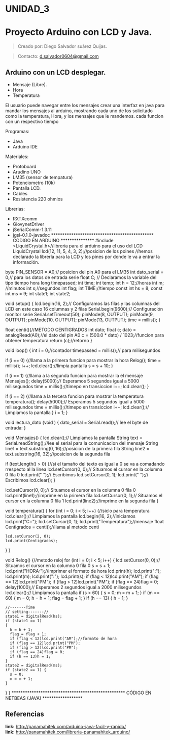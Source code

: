 # UNIDAD_3
# Proyecto Arduino con LCD y Java.
>Creado por: Diego Salvador suàrez Quijas.

>Contacto: d.salvador0604@gmail.com

## Arduino con un LCD desplegar.
- Mensaje (Libre).
- Hora 
- Temperatura

El usuario puede navegar entre los mensajes crear una interfaz en java para mandar los mensajes al arduino, mostrando cada uno de los solicitado como la temperatura, Hora, y los mensajes que le mandemos. cada funcion con un respectivo tiempo 

Programas:
- Java
- Arduino IDE

Materiales:
- Protoboard
- Arudino UNO
- LM35 (sensor de tempatura)
- Potenciometro (10k)
- Pantalla LCD.
- Cables
- Resistencia 220 ohmios

Librerias:
- RXTXcomm
- GiovynetDriver
- jSerialComm-1.3.11
- jgsl-0.1.0-javadoc
********************************************** CÒDIGO EN ARDUINO ***************
#include <LiquidCrystal.h>//libreria para el arduino para el uso del LCD
LiquidCrystal lcd(12, 11, 5, 4, 3, 2);//posicion de los poines
//hemos declarado la librería para la LCD y los pines por donde le va a entrar la información.

byte PIN_SENSOR = A0;// posicion del pin A0 para el LM35
int dato_serial = 0;// para los datos de entrada serie
float C;
// Declaramos la variable del tipo tiempo hora
long timepassed;
int time;
int temp;
int h = 12;//horas 
int m; //minutos
int s;//segundos
int flag;
int TIME;//tiempo
const int hs = 8;
const int ms = 9;
int state1;
int state2;

void setup() {
  lcd.begin(16, 2);// Configuramos las filas y las columnas del LCD en este caso 16 columnas y 2 filas
  Serial.begin(9600);// Configuración monitor serie
  Serial.setTimeout(50);
  pinMode(8, OUTPUT);
  pinMode(9, OUTPUT);
  pinMode(10, OUTPUT);
  pinMode(13, OUTPUT);
  time = millis();
}

float centi(){//METODO CENTIGRADOS
  int dato;
  float c;
  dato = analogRead(A0);//el dato del pin A0 
  c = (500.0 * dato) / 1023;//funcion para obtener temperatura
  return (c);//retorno
}

void loop() {
  int i = 0;//contador
  timepassed = millis();// para milisegundos

  if (i == 0) {//llama a la primera funcion para mostrar la hora
    Relog();
    time = millis();
    i++;
    lcd.clear();//limpia pantalla
    s = s + 10;
  }

  if (i == 1) {//llama a la segunda funcion para mostrar la el mensaje
    Mensajes();
    delay(5000);// Esperamos 5 segundos igual a 5000 milisegundos
    time = millis();//timepo en transiccion
    i++;
    lcd.clear();
  }

  if (i == 2) {//llama a la tercera funcion para mostrar la temperatura
    temperatura();
    delay(5000);// Esperamos 5 segundos igual a 5000 milisegundos
    time = millis();//timepo en transiccion
    i++;
    lcd.clear();// Limpiamos la pantalla
  }
  i = 1;
}

void lectura_dato (void ) {
  dato_serial = Serial.read();// lee el byte de entrada:
}

void Mensajes() {
  lcd.clear();// Limpiamos la pantalla
  String text = Serial.readString();//lee el serial para la comunicacion del mensaje
  String line1 = text.substring(0, 16);//posicion de la primera fila
  String line2 = text.substring(16, 32);//posicion de la segunda fila

  if (text.length() > 0) {//si el tamaño del texto es igual a 0 se va a comadando rrespecto al la linea
    lcd.setCursor(0, 0);// Situamos el cursor en la columna 0 fila 0
    lcd.print("                ");// Escribimos
    lcd.setCursor(0, 1);
    lcd.print("                ");// Escribimos
    lcd.clear();
  }

  lcd.setCursor(0, 0);// Situamos el cursor en la columna 0 fila 0
  lcd.print(line1);//imprime en la primera fila
  lcd.setCursor(0, 1);// Situamos el cursor en la columna 0 fila 1
  lcd.print(line2);//imprime en la segunda fila
}

void temperatura() {
  for (int i = 0; i < 5; i++) {//siclo para temperatura
    lcd.clear();// Limpiamos la pantalla
    lcd.begin(16, 2);//iniciamos 
    lcd.print("C=");
    lcd.setCursor(0, 1);
    lcd.print("Temperatura");//mensaje
    float Centigrados = centi();//llama al metodo centi

    lcd.setCursor(2, 0);
    lcd.print(Centigrados);
  }
}

void Relog() {//metodo reloj
  for (int i = 0; i < 5; i++) {
    lcd.setCursor(0, 0);// Situamos el cursor en la columna 0 fila 0
    s = s + 1;
    lcd.print("HORA:");//imprimer el formato de hora
    lcd.print(h);
    lcd.print(":");
    lcd.print(m);
    lcd.print(":");
    lcd.print(s);
    if (flag < 12)lcd.print("AM");
    if (flag == 12)lcd.print("PM");
    if (flag > 12)lcd.print("PM");
    if (flag == 24)flag = 0;
    delay(1000);// Esperamos 2 segundos igual a 2000 milisegundos
    lcd.clear();// Limpiamos la pantalla
    if (s > 60) {
      s = 0;
      m = m + 1;
    }
    if (m == 60)
    {
      m = 0;
      h = h + 1;
      flag = flag + 1;
    }
    if (h == 13)
    {
      h = 1;
    }

    //-------Time
    // setting-------//
    state1 = digitalRead(hs);
    if (state1 == 1)
    {
      h = h + 1;
      flag = flag + 1;
      if (flag < 12)lcd.print("AM");//formato de hora
      if (flag == 12)lcd.print("PM");
      if (flag > 12)lcd.print("PM");
      if (flag == 24)flag = 0;
      if (h == 13)h = 1;
    }
    state2 = digitalRead(ms);
    if (state2 == 1) {
      s = 0;
      m = m + 1;
    }
  }
}
*************************************************** CÓDIGO EN NETBEAS (JAVA) ******************


## Referencias
**link:** http://panamahitek.com/arduino-java-facil-y-rapido/<br />
**link:** http://panamahitek.com/libreria-panamahitek_arduino/<br />

